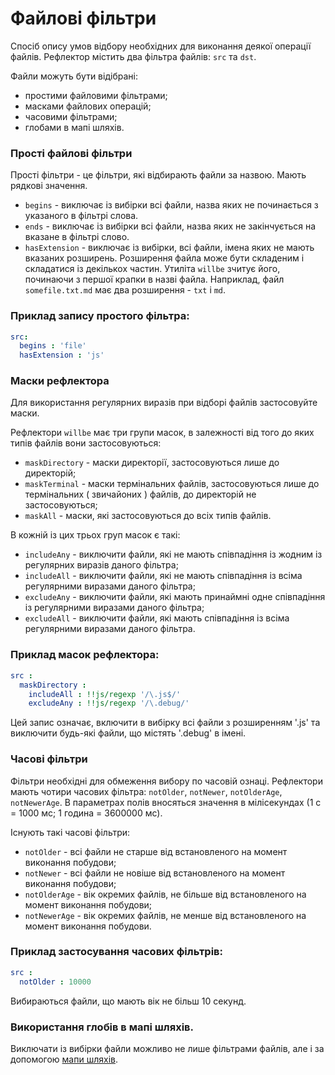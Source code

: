 # Файлові фільтри

Спосіб опису умов відбору необхідних для виконання деякої операції файлів. Рефлектор містить два фільтра файлів: <code>src</code> та <code>dst</code>.

Файли можуть бути відібрані:
- простими файловими фільтрами;
- масками файлових операцій;
- часовими фільтрами;
- глобами в мапі шляхів.

### Прості файлові фільтри

Прості фільтри - це фільтри, які відбирають файли за назвою. Мають рядкові значення.

- `begins` - виключає із вибірки всі файли, назва яких не починається з указаного в фільтрі слова.
- `ends` - виключає із вибірки всі файли, назва яких не закінчується на вказане в фільтрі слово.
- `hasExtension` - виключає із вибірки, всі файли, імена яких не мають вказаних розширень. Розширення файла може бути складеним і складатися із декількох частин. Утиліта `willbe` зчитує його, починаючи з першої крапки в назві файла. Наприклад, файл `somefile.txt.md` має два розширення - `txt` i `md`.

### Приклад запису простого фільтра:

```yaml
src:
  begins : 'file'
  hasExtension : 'js'

```

### Маски рефлектора

Для використання регулярних виразів при відборі файлів застосовуйте маски.

Рефлектори `willbe` має три групи масок, в залежності від того до яких типів файлів вони застосовуються:
- `maskDirectory` - маски директорії, застосовуються лише до директорій;  
- `maskTerminal` - маски термінальних файлів, застосовуються лише до термінальних ( звичайоних ) файлів, до директорій не застосовуються;
- `maskAll` - маски, які застосовуються до всіх типів файлів.

В кожній із цих трьох груп масок є такі:
- `includeAny` - виключити файли, які не мають співпадіння із жодним із регулярних виразів даного фільтра;
- `includeAll` - виключити файли, які не мають співпадіння із всіма регулярними виразами даного фільтра;
- `excludeAny` - виключити файли, які мають принаймні одне співпадіння із регулярними виразами даного фільтра;  
- `excludeAll` - виключити файли, які мають співпадіння із всіма регулярними виразами даного фільтра.

### Приклад масок рефлектора:

```yaml
src :
  maskDirectory :
    includeAll : !!js/regexp '/\.js$/'  
    excludeAny : !!js/regexp '/\.debug/'  

```

Цей запис означає, включити в вибірку всі файли з розширенням '.js' та виключити будь-які файли, що містять '.debug' в імені.

### Часові фільтри  

Фільтри необхідні для обмеження вибору по часовій ознаці. Рефлектори мають чотири часових фільтра: `notOlder`, `notNewer`, `notOlderAge`, `notNewerAge`. В параметрах полів вносяться значення в мілісекундах (1 с = 1000 мс; 1 година = 3600000 мс).

Існують такі часові фільтри:
- `notOlder` - всі файли не старше від встановленого на момент виконання побудови;  
- `notNewer` - всі файли не новіше від встановленого на момент виконання побудови;
- `notOlderAge` - вік окремих файлів, не більше від встановленого на момент виконання побудови;  
- `notNewerAge` - вік окремих файлів, не менше від встановленого на момент виконання побудови.

### Приклад застосування часових фільтрів:

```yaml
src :
  notOlder : 10000
```

Вибираються файли, що мають вік не більш 10 секунд.

### Використання глобів в мапі шляхів.

Виключати із вибірки файли можливо не лише фільтрами файлів, але і за допомогою [мапи шляхів](<./ResourceReflector.md#>).
